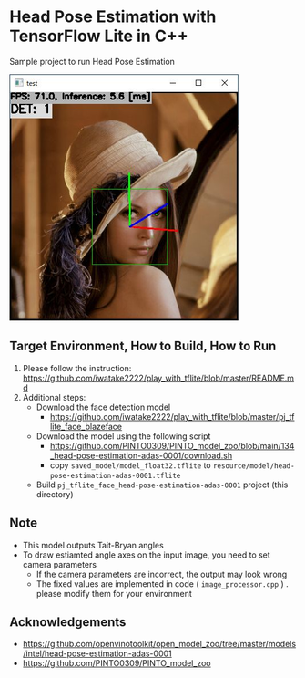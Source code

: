 # Head Pose Estimation with TensorFlow Lite in C++
Sample project to run Head Pose Estimation

![00_doc/headpose.jpg](00_doc/headpose.jpg)

## Target Environment, How to Build, How to Run
1. Please follow the instruction: https://github.com/iwatake2222/play_with_tflite/blob/master/README.md
2. Additional steps:
    - Download the face detection model
        - https://github.com/iwatake2222/play_with_tflite/blob/master/pj_tflite_face_blazeface
    - Download the model using the following script
        - https://github.com/PINTO0309/PINTO_model_zoo/blob/main/134_head-pose-estimation-adas-0001/download.sh
        - copy `saved_model/model_float32.tflite` to `resource/model/head-pose-estimation-adas-0001.tflite`
    - Build  `pj_tflite_face_head-pose-estimation-adas-0001` project (this directory)

## Note
- This model outputs Tait-Bryan angles
- To draw estiamted angle axes on the input image, you need to set camera parameters
    - If the camera parameters are incorrect, the output may look wrong
    - The fixed values are implemented in code ( `image_processor.cpp` ) . please modify them for your environment

## Acknowledgements
- https://github.com/openvinotoolkit/open_model_zoo/tree/master/models/intel/head-pose-estimation-adas-0001
- https://github.com/PINTO0309/PINTO_model_zoo

